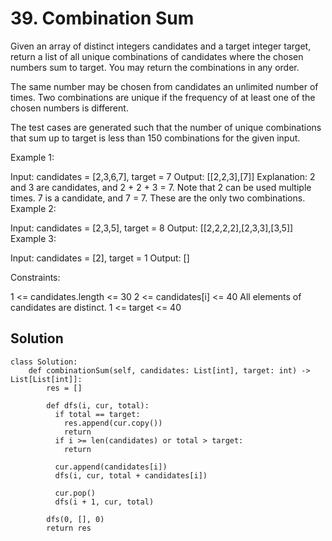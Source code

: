 # 39. Combination Sum
Given an array of distinct integers candidates and a target integer target, return a list of all unique combinations of candidates where the chosen numbers sum to target. You may return the combinations in any order.

The same number may be chosen from candidates an unlimited number of times. Two combinations are unique if the 
frequency
 of at least one of the chosen numbers is different.

The test cases are generated such that the number of unique combinations that sum up to target is less than 150 combinations for the given input.

 

Example 1:

Input: candidates = [2,3,6,7], target = 7
Output: [[2,2,3],[7]]
Explanation:
2 and 3 are candidates, and 2 + 2 + 3 = 7. Note that 2 can be used multiple times.
7 is a candidate, and 7 = 7.
These are the only two combinations.
Example 2:

Input: candidates = [2,3,5], target = 8
Output: [[2,2,2,2],[2,3,3],[3,5]]
Example 3:

Input: candidates = [2], target = 1
Output: []
 

Constraints:

1 <= candidates.length <= 30
2 <= candidates[i] <= 40
All elements of candidates are distinct.
1 <= target <= 40
## Solution
```
class Solution:
    def combinationSum(self, candidates: List[int], target: int) -> List[List[int]]:
        res = []

        def dfs(i, cur, total):
          if total == target:
            res.append(cur.copy())
            return
          if i >= len(candidates) or total > target:
            return
          
          cur.append(candidates[i])
          dfs(i, cur, total + candidates[i])

          cur.pop()
          dfs(i + 1, cur, total)

        dfs(0, [], 0)
        return res
```